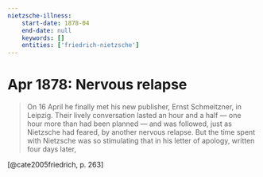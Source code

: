 ```yaml
---
nietzsche-illness:
    start-date: 1878-04
    end-date: null
    keywords: []
    entities: ['friedrich-nietzsche']
---
```


# Apr 1878: Nervous relapse

> On 16 April he finally met his new publisher, Ernst Schmeitzner, in Leipzig.
> Their lively conversation lasted an hour and a half — one hour more than had
> been planned — and was followed, just as Nietzsche had feared, by another
> nervous relapse. But the time spent with Nietzsche was so stimulating that in
> his letter of apology, written four days later,

[@cate2005friedrich, p. 263]
